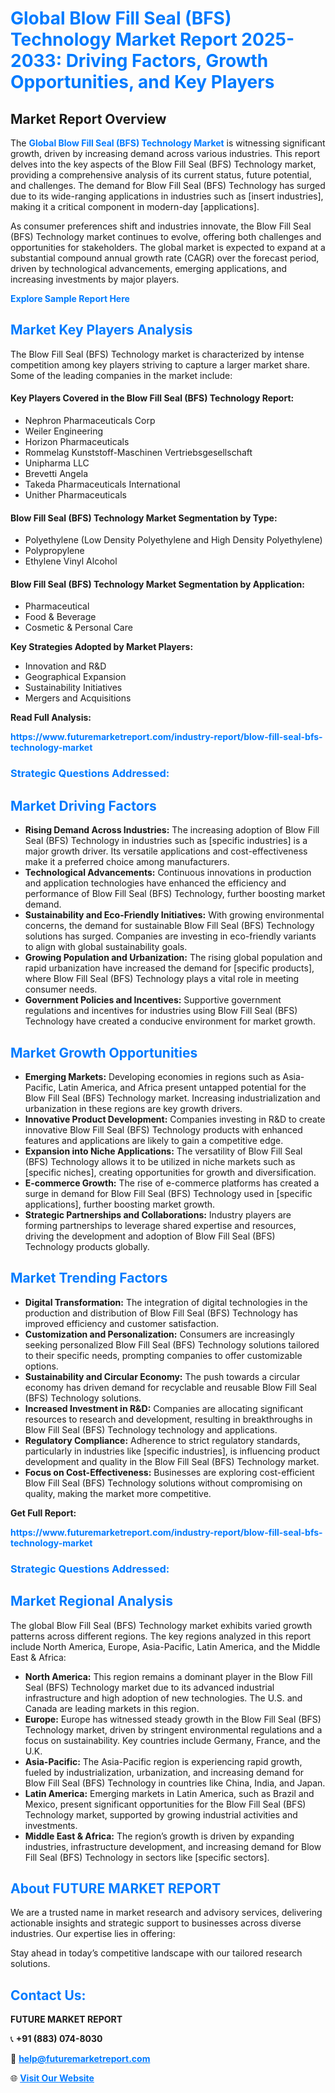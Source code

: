 <h1 style="color: #007BFF;">Global Blow Fill Seal (BFS) Technology Market Report 2025-2033: Driving Factors, Growth Opportunities, and Key Players</h1>

<section id="overview">
<h2>Market Report Overview</h2>
<p>The <a href="https://www.futuremarketreport.com/industry-report/blow-fill-seal-bfs-technology-market" style="color: #007BFF; text-decoration: none;"><strong>Global Blow Fill Seal (BFS) Technology Market</strong></a> is witnessing significant growth, driven by increasing demand across various industries. This report delves into the key aspects of the Blow Fill Seal (BFS) Technology market, providing a comprehensive analysis of its current status, future potential, and challenges. The demand for Blow Fill Seal (BFS) Technology has surged due to its wide-ranging applications in industries such as [insert industries], making it a critical component in modern-day [applications].</p>
<p>As consumer preferences shift and industries innovate, the Blow Fill Seal (BFS) Technology market continues to evolve, offering both challenges and opportunities for stakeholders. The global market is expected to expand at a substantial compound annual growth rate (CAGR) over the forecast period, driven by technological advancements, emerging applications, and increasing investments by major players.</p>
</section>

<section id="overview">
<p><a href="https://www.futuremarketreport.com/request-sample/reportId=49253" style="color: #007BFF; text-decoration: none;"><strong>Explore Sample Report Here</strong></a></p>
</section>

<section id="key-players">
<h2 style="color: #007BFF;">Market Key Players Analysis</h2>
<p>The Blow Fill Seal (BFS) Technology market is characterized by intense competition among key players striving to capture a larger market share. Some of the leading companies in the market include:</p>
<h4>Key Players Covered in the Blow Fill Seal (BFS) Technology Report:</h4>
<ul><li>Nephron Pharmaceuticals Corp</li><li>Weiler Engineering</li><li>Horizon Pharmaceuticals</li><li>Rommelag Kunststoff-Maschinen Vertriebsgesellschaft</li><li>Unipharma LLC</li><li>Brevetti Angela</li><li>Takeda Pharmaceuticals International</li><li>Unither Pharmaceuticals</li></ul>
<h4>Blow Fill Seal (BFS) Technology Market Segmentation by Type:</h4>
<ul><li>Polyethylene (Low Density Polyethylene and High Density Polyethylene)</li><li>Polypropylene</li><li>Ethylene Vinyl Alcohol</li></ul>

<h4>Blow Fill Seal (BFS) Technology Market Segmentation by Application:</h4>
<ul><li>Pharmaceutical</li><li>Food &amp; Beverage</li><li>Cosmetic &amp; Personal Care</li></ul>
<p><strong>Key Strategies Adopted by Market Players:</strong></p>
<ul>
<li>Innovation and R&D</li>
<li>Geographical Expansion</li>
<li>Sustainability Initiatives</li>
<li>Mergers and Acquisitions</li>
</ul>
</section>

<section>
<p><strong>Read Full Analysis: </strong></p><a href="https://www.futuremarketreport.com/industry-report/blow-fill-seal-bfs-technology-market" style="color: #007BFF; text-decoration: none;"><strong>https://www.futuremarketreport.com/industry-report/blow-fill-seal-bfs-technology-market</strong></a>
<h3 style="color: #007BFF;">Strategic Questions Addressed:</h3>
</section>

<section id="driving-factors">
<h2 style="color: #007BFF;">Market Driving Factors</h2>
<ul>
<li><strong>Rising Demand Across Industries:</strong> The increasing adoption of Blow Fill Seal (BFS) Technology in industries such as [specific industries] is a major growth driver. Its versatile applications and cost-effectiveness make it a preferred choice among manufacturers.</li>
<li><strong>Technological Advancements:</strong> Continuous innovations in production and application technologies have enhanced the efficiency and performance of Blow Fill Seal (BFS) Technology, further boosting market demand.</li>
<li><strong>Sustainability and Eco-Friendly Initiatives:</strong> With growing environmental concerns, the demand for sustainable Blow Fill Seal (BFS) Technology solutions has surged. Companies are investing in eco-friendly variants to align with global sustainability goals.</li>
<li><strong>Growing Population and Urbanization:</strong> The rising global population and rapid urbanization have increased the demand for [specific products], where Blow Fill Seal (BFS) Technology plays a vital role in meeting consumer needs.</li>
<li><strong>Government Policies and Incentives:</strong> Supportive government regulations and incentives for industries using Blow Fill Seal (BFS) Technology have created a conducive environment for market growth.</li>
</ul>
</section>

<section id="growth-opportunities">
<h2 style="color: #007BFF;">Market Growth Opportunities</h2>
<ul>
<li><strong>Emerging Markets:</strong> Developing economies in regions such as Asia-Pacific, Latin America, and Africa present untapped potential for the Blow Fill Seal (BFS) Technology market. Increasing industrialization and urbanization in these regions are key growth drivers.</li>
<li><strong>Innovative Product Development:</strong> Companies investing in R&D to create innovative Blow Fill Seal (BFS) Technology products with enhanced features and applications are likely to gain a competitive edge.</li>
<li><strong>Expansion into Niche Applications:</strong> The versatility of Blow Fill Seal (BFS) Technology allows it to be utilized in niche markets such as [specific niches], creating opportunities for growth and diversification.</li>
<li><strong>E-commerce Growth:</strong> The rise of e-commerce platforms has created a surge in demand for Blow Fill Seal (BFS) Technology used in [specific applications], further boosting market growth.</li>
<li><strong>Strategic Partnerships and Collaborations:</strong> Industry players are forming partnerships to leverage shared expertise and resources, driving the development and adoption of Blow Fill Seal (BFS) Technology products globally.</li>
</ul>
</section>

<section id="trending-factors">
<h2 style="color: #007BFF;">Market Trending Factors</h2>
<ul>
<li><strong>Digital Transformation:</strong> The integration of digital technologies in the production and distribution of Blow Fill Seal (BFS) Technology has improved efficiency and customer satisfaction.</li>
<li><strong>Customization and Personalization:</strong> Consumers are increasingly seeking personalized Blow Fill Seal (BFS) Technology solutions tailored to their specific needs, prompting companies to offer customizable options.</li>
<li><strong>Sustainability and Circular Economy:</strong> The push towards a circular economy has driven demand for recyclable and reusable Blow Fill Seal (BFS) Technology solutions.</li>
<li><strong>Increased Investment in R&D:</strong> Companies are allocating significant resources to research and development, resulting in breakthroughs in Blow Fill Seal (BFS) Technology technology and applications.</li>
<li><strong>Regulatory Compliance:</strong> Adherence to strict regulatory standards, particularly in industries like [specific industries], is influencing product development and quality in the Blow Fill Seal (BFS) Technology market.</li>
<li><strong>Focus on Cost-Effectiveness:</strong> Businesses are exploring cost-efficient Blow Fill Seal (BFS) Technology solutions without compromising on quality, making the market more competitive.</li>
</ul>
</section>

<section>
<p><strong>Get Full Report: </strong></p><a href="https://www.futuremarketreport.com/industry-report/blow-fill-seal-bfs-technology-market" style="color: #007BFF; text-decoration: none;"><strong>https://www.futuremarketreport.com/industry-report/blow-fill-seal-bfs-technology-market</strong></a>
<h3 style="color: #007BFF;">Strategic Questions Addressed:</h3>
</section>


<section id="regional-analysis">
<h2 style="color: #007BFF;">Market Regional Analysis</h2>
<p>The global Blow Fill Seal (BFS) Technology market exhibits varied growth patterns across different regions. The key regions analyzed in this report include North America, Europe, Asia-Pacific, Latin America, and the Middle East & Africa:</p>
<ul>
<li><strong>North America:</strong> This region remains a dominant player in the Blow Fill Seal (BFS) Technology market due to its advanced industrial infrastructure and high adoption of new technologies. The U.S. and Canada are leading markets in this region.</li>
<li><strong>Europe:</strong> Europe has witnessed steady growth in the Blow Fill Seal (BFS) Technology market, driven by stringent environmental regulations and a focus on sustainability. Key countries include Germany, France, and the U.K.</li>
<li><strong>Asia-Pacific:</strong> The Asia-Pacific region is experiencing rapid growth, fueled by industrialization, urbanization, and increasing demand for Blow Fill Seal (BFS) Technology in countries like China, India, and Japan.</li>
<li><strong>Latin America:</strong> Emerging markets in Latin America, such as Brazil and Mexico, present significant opportunities for the Blow Fill Seal (BFS) Technology market, supported by growing industrial activities and investments.</li>
<li><strong>Middle East & Africa:</strong> The region’s growth is driven by expanding industries, infrastructure development, and increasing demand for Blow Fill Seal (BFS) Technology in sectors like [specific sectors].</li>
</ul>
</section>

<footer>
<h2 style="color: #007BFF;">About FUTURE MARKET REPORT</h2>
<p>We are a trusted name in market research and advisory services, delivering actionable insights and strategic support to businesses across diverse industries. Our expertise lies in offering:</p>

<p>Stay ahead in today’s competitive landscape with our tailored research solutions.</p>

<h2 style="color: #007BFF;">Contact Us:</h2>
<p><strong>FUTURE MARKET REPORT</strong></p>
<p>📞 <strong>+91 (883) 074-8030</strong></p>
<p>📧 <strong><a href="mailto:help@futuremarketreport.com" style="color: #007BFF;">help@futuremarketreport.com</a></strong></p>
<p>🌐 <strong><a href="https://www.futuremarketreport.com/" style="color: #007BFF;">Visit Our Website</a></strong></p>
</footer>